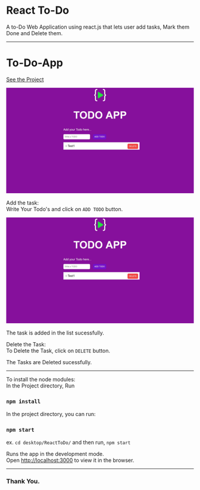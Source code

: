 # React To-Do

A to-Do Web Application using react.js that lets user add tasks, Mark them Done and Delete them.

---

# To-Do-App

[See the Project](https://github.com/IamVaibhavsar/React-To-Do "React-To-Do")

![Start](https://github.com/IamVaibhavsar/React-To-Do/blob/master/start.jpg "Start")

Add the task:<br>
Write Your Todo's and click on `ADD TODO` button.

![Added](https://github.com/IamVaibhavsar/React-To-Do/blob/master/added.jpg "Added")

The task is added in the list sucessfully.

Delete the Task: <br>
To Delete the Task, click on `DELETE` button.

The Tasks are Deleted sucessfully.

---

To install the node modules: <br>
In the Project directory, Run
### `npm install`

In the project directory, you can run:
### `npm start`

ex. `cd desktop/ReactToDo/`
and then run, `npm start`

Runs the app in the development mode.<br>
Open [http://localhost:3000](http://localhost:3000) to view it in the browser.

---

### Thank You.




